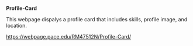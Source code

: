 **Profile-Card**

This webpage dispalys a profile card that includes skills, profile image, and location.

https://webpage.pace.edu/RM47512N/Profile-Card/
